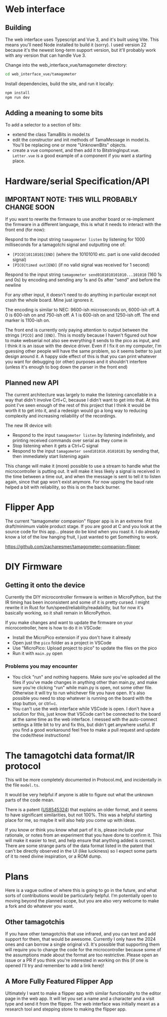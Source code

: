 # Web interface
## Building
The web interface uses Typescript and Vue 3, and it's built using Vite. This means you'll need Node installed to build it (sorry). I used version 22 because it's the newest long-term support version, but it'll probably work with any version that can handle Vue 3.

Change into the web_interface_vue/tamagometer directory:

```sh
cd web_interface_vue/tamagometer
```

Install dependencies, build the site, and run it locally:

```sh
npm install
npm run dev
```

## Adding a meaning to some bits
To add a selector to a section of bits:
- extend the class TamaBits in model.ts
- edit the constructor and init methods of TamaMessage in model.ts. You'll be replacing one or more "UnknownBits" objects.
- create a vue component, and then add it to BitstringInput.vue. `Letter.vue` is a good example of a component if you want a starting place.

# Hardware/serial Specification/API
## IMPORTANT NOTE: THIS WILL PROBABLY CHANGE SOON
If you want to rewrite the firmware to use another board or re-implement the firmware in a different language, this is what it needs to interact with the front end (for now):

Respond to the input string `tamagometer listen` by listening for 1000 milliseconds for a tamagotchi signal and outputting one of:
- `[PICO]10110101[END]` (where the 10101010 etc. part is one valid decoded signal)
- `[PICO]timed out[END]` (if no valid signal was received for 1 second)

Respond to the input string `tamagometer send0101010101010...101010` (160 1s and 0s) by encoding and sending any 1s and 0s after "send" and before the newline

For any other input, it doesn't need to do anything in particular except not crash the whole board. Mine just ignores it.

The encoding is similar to NEC: 9600-ish microseconds on, 6000-ish off. A 0 is 600-ish on and 750-ish off. A 1 is 600-ish on and 1250-ish off. The end marker is 1100-ish on. 

The front end is currently only paying attention to output between the strings `[PICO]` and `[END]`. This is mostly because I haven't figured out how to make webserial not also see everything it sends to the pico as input, and I think it is an issue with the device driver. Even if I fix it on my computer, I'm guessing other people will have the same problem, so it seems better to just design around it. A happy side effect of this is that you can print whatever you want for debugging (or other) purposes and it shouldn't interfere (unless it's enough to bog down the parser in the front end)

## Planned new API
The current architecture was largely to make the listening cancellable in a way that didn't involve Crtl+C, because I didn't want to get into that. At this point I've seen enough of the rest of this project that I think it would be worth it to get into it, and a redesign would go a long way to reducing complexity and increasing reliability of the recordings.

The new IR device will:
- Respond to the input `tamagometer listen` by listening indefinitely, and printing received commands over serial as they come in
- Stop listening when it gets a Ctrl+C signal
- Respond to the input `tamagometer send101010.01010101` by sending that, then immediately start listening again

This change will make it (more) possible to use a stream to handle what the microcontroller is putting out. It will make it less likely a signal is received in the time between a time out, and when the message is sent to tell it to listen again, since that gap won't exist anymore. For now upping the baud rate helped a bit with reliability, so this is on the back burner.

# Flipper App
The current "tamagometer companion" flipper app is in an extreme first draft/minimum viable product stage. If you are good at C and you look at the source code for this app... please do be kind when you roast it. I do already know a lot of the low hanging fruit, I just wanted to get Something to work. 

https://github.com/zacharesmer/tamagometer-companion-flipper

# DIY Firmware
## Getting it onto the device
Currently the DIY microcontroller firmware is written in MicroPython, but the IR timing has been inconsistent and some of it is pretty cursed. I might rewrite it in Rust for fun/speed/reliability/readability, but for now it's basically working, so it shall remain in MicroPython.

If you make changes and want to update the firmware on your microcontroller, here is how to do it in VSCode:

- Install the MicroPico extension if you don't have it already
- Open just the `pico` folder as a project in VSCode
- Use "MicroPico: Upload project to pico" to update the files on the pico
- Run it with `main.py` open

### Problems you may encounter
- You click "run" and nothing happens. Make sure you've uploaded all the files if you've made changes in anything other than main.py, and make sure you're clicking "run" while main.py is open, not some other file. Otherwise it will try to run whichever file you have open. It's also possible you need to stop whatever is running on the board with the stop button, or ctrl+c.
- You can't use the web interface while VSCode is open. I don't have a solution for this, just know that VSCode can't be connected to the board at the same time as the web interface. I messed with the auto-connect settings a little bit to try and fix this, but didn't get anywhere useful. If you find a good workaround feel free to make a pull request and update the code/these instructions!

# The tamagotchi data format/IR protocol
This will be more completely documented in Protocol.md, and incidentally in the file `model.ts`.

It would be very helpful if anyone is able to figure out what the unknown parts of the code mean.

There is a patent ([US8545324](https://patents.google.com/patent/US8545324B2/en)) that explains an older format, and it seems to have significant similarities, but not 100%. This was a helpful starting place for me, so maybe it will also help you come up with ideas.

If you know or think you know what part of it is, please include your rationale, or notes from an experiment that you have done to confirm it. This will make it easier to test, and help ensure that anything added is correct. There are some strange parts of the data format listed in the patent that can't be directly observed in the UI (like luckiness) so I expect some parts of it to need divine inspiration, or a ROM dump.

# Plans
Here is a vague outline of where this is going to go in the future, and what sorts of contributions would be particularly helpful. I'm potentially open to moving beyond the planned scope, but you are also very welcome to make a fork and do whatever you want.

## Other tamagotchis
If you have other tamagotchis that use infrared, and you can test and add support for them, that would be awesome. Currently I only have the 2024 ones and can borrow a single original v3. It's possible that supporting them will require you to change the code for the microcontroller because some of the assumptions made about the format are too restrictive. Please open an issue or a PR if you think you're interested in working on this (if one is opened I'll try and remember to add a link here)!

## A More Fully Featured Flipper App
Ultimately I want to make a flipper app with similar functionality to the editor page in the web app. It will let you set a name and a character and a visit type and send it from the flipper. The web interface was initially meant as a research tool and stepping stone to making the flipper app.